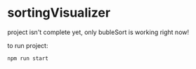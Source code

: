 # sortingVisualizer

project isn't complete yet, only bubleSort is working right now!

to run project:

  `npm run start`
